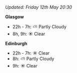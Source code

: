 *Updated: Friday 12th May 20:30*

**Glasgow**

* 22h - 7h: :partly_sunny: Partly Cloudy
* 8h, 9h: :sunny: Clear

**Edinburgh**

* 22h - 7h: :sunny: Clear
* 8h: :partly_sunny: Partly Cloudy
* 9h: :sunny: Clear

